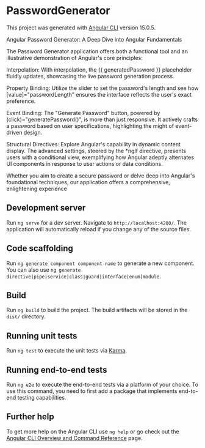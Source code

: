 # PasswordGenerator

This project was generated with [Angular CLI](https://github.com/angular/angular-cli) version 15.0.5.

Angular Password Generator: A Deep Dive into Angular Fundamentals

The Password Generator application offers both a functional tool and an illustrative demonstration of Angular's core principles:

Interpolation: With interpolation, the {{ generatedPassword }} placeholder fluidly updates, showcasing the live password generation process.

Property Binding: Utilize the slider to set the password's length and see how [value]="passwordLength" ensures the interface reflects the user's exact preference.

Event Binding: The "Generate Password" button, powered by (click)="generatePassword()", is more than just responsive. It actively crafts a password based on user specifications, highlighting the might of event-driven design.

Structural Directives: Explore Angular's capability in dynamic content display. The advanced settings, steered by the *ngIf directive, presents users with a conditional view, exemplifying how Angular adeptly alternates UI components in response to user actions or data conditions.

Whether you aim to create a secure password or delve deep into Angular's foundational techniques, our application offers a comprehensive, enlightening experience

## Development server

Run `ng serve` for a dev server. Navigate to `http://localhost:4200/`. The application will automatically reload if you change any of the source files.

## Code scaffolding

Run `ng generate component component-name` to generate a new component. You can also use `ng generate directive|pipe|service|class|guard|interface|enum|module`.

## Build

Run `ng build` to build the project. The build artifacts will be stored in the `dist/` directory.

## Running unit tests

Run `ng test` to execute the unit tests via [Karma](https://karma-runner.github.io).

## Running end-to-end tests

Run `ng e2e` to execute the end-to-end tests via a platform of your choice. To use this command, you need to first add a package that implements end-to-end testing capabilities.

## Further help

To get more help on the Angular CLI use `ng help` or go check out the [Angular CLI Overview and Command Reference](https://angular.io/cli) page.
